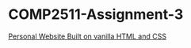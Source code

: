 # COMP2511-Assignment-3
<a href="https://portfolio-samtang.herokuapp.com/">Personal Website Built on vanilla HTML and CSS</a>
